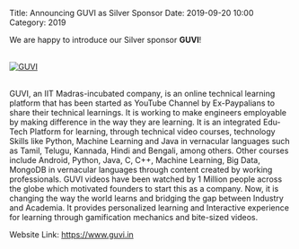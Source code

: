 Title: Announcing GUVI as Silver Sponsor
Date: 2019-09-20 10:00
Category: 2019

We are happy to introduce our Silver sponsor **GUVI**!

<!-- PELICAN_END_SUMMARY -->
<br>
<div class="text-center">
  <a href="https://www.guvi.in" target="_blank">
    <img src="{static}/images/sponsors/guvi.png" alt="GUVI">
  </a>
</div>
<br>

GUVI, an IIT Madras-incubated company, is an online technical learning platform that has been started as YouTube Channel by Ex-Paypalians to share their technical learnings. It is working to make engineers employable by making difference in the way they are learning. It is an integrated Edu-Tech Platform for learning, through technical video courses, technology Skills like Python, Machine Learning and Java in vernacular languages such as Tamil, Telugu, Kannada, Hindi and Bengali, among others. Other courses include Android, Python, Java, C, C++, Machine Learning, Big Data, MongoDB in vernacular languages through content created by working professionals. GUVI videos have been watched by 1 Million people across the globe which motivated founders to start this as a company. Now, it is changing the way the world learns and bridging the gap between Industry and Academia. It provides personalized learning and Interactive experience for learning through gamification mechanics and bite-sized videos.

Website Link: <a href="https://www.guvi.in" target="_blank">https://www.guvi.in</a>
